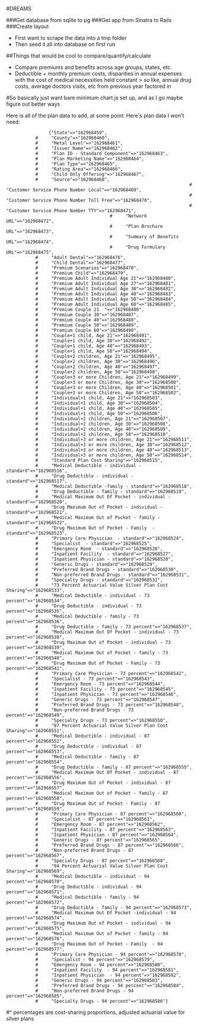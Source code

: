 #DREAMS

###Get database from sqlite to pg
###Get app from Sinatra to Rails
###Create layout

- First want to scrape the data into a tmp folder
- Then seed it all into database on first run



##Things that would be cool to compare/quantify/calculate
* Compare premiums and benefits across age groups, states, etc.
* Deductible + monthly premium costs, disparities in annual expenses with the cost of medical necessities held constant
                                         > so like, annual drug costs, average doctors visits, etc from previous year factored in


#So basically just want bare minimum chart.js set up, and as I go maybe figure out better ways

Here is all of the plan data to add, at some point:                     Here's plan data I won't need:

                    {"State"=>"162968459",
               #     "County"=>"162968460",
               #     "Metal Level"=>"162968461",
               #     "Issuer Name"=>"162968462",
               #     "Plan ID - Standard Component"=>"162968463",
               #     "Plan Marketing Name"=>"162968464",
               #     "Plan Type"=>"162968465",
               #     "Rating Area"=>"162968466",
               #     "Child Only Offering"=>"162968467",
               #     "Source"=>"162968468",
                                                                         #     "Customer Service Phone Number Local"=>"162968469",
                                                                         #     "Customer Service Phone Number Toll Free"=>"162968470",
                                                                         #     "Customer Service Phone Number TTY"=>"162968471",
                                           #     "Network URL"=>"162968472",
                                           #     "Plan Brochure URL"=>"162968473",
                                           #     "Summary of Benefits URL"=>"162968474",
                                           #     "Drug Formulary URL"=>"162968475",
               #     "Adult Dental"=>"162968476",
               #     "Child Dental"=>"162968477",
               #     "Premium Scenarios"=>"162968478",
               #     "Premium Child"=>"162968479",
               #     "Premium Adult Individual Age 21"=>"162968480",
               #     "Premium Adult Individual Age 27"=>"162968481",
               #     "Premium Adult Individual Age 30"=>"162968482",
               #     "Premium Adult Individual Age 40"=>"162968483",
               #     "Premium Adult Individual Age 50"=>"162968484",
               #     "Premium Adult Individual Age 60"=>"162968485",
               #     "Premium Couple 21  "=>"162968486",
               #     "Premium Couple 30"=>"162968487",
               #     "Premium Couple 40"=>"162968488",
               #     "Premium Couple 50"=>"162968489",
               #     "Premium Couple 60"=>"162968490",
               #     "Couple+1 child, Age 21"=>"162968491",
               #     "Couple+1 child, Age 30"=>"162968492",
               #     "Couple+1 child, Age 40"=>"162968493",
               #     "Couple+1 child, Age 50"=>"162968494",
               #     "Couple+2 children, Age 21"=>"162968495",
               #     "Couple+2 children, Age 30"=>"162968496",
               #     "Couple+2 children, Age 40"=>"162968497",
               #     "Couple+2 children, Age 50"=>"162968498",
               #     "Couple+3 or more Children, Age 21"=>"162968499",
               #     "Couple+3 or more Children, Age 30"=>"162968500",
               #     "Couple+3 or more Children, Age 40"=>"162968501",
               #     "Couple+3 or more Children, Age 50"=>"162968502",
               #     "Individual+1 child, Age 21"=>"162968503",
               #     "Individual+1 child, Age 30"=>"162968504",
               #     "Individual+1 child, Age 40"=>"162968505",
               #     "Individual+1 child, Age 50"=>"162968506",
               #     "Individual+2 children, Age 21"=>"162968507",
               #     "Individual+2 children, Age 30"=>"162968508",
               #     "Individual+2 children, Age 40"=>"162968509",
               #     "Individual+2 children, Age 50"=>"162968510",
               #     "Individual+3 or more children, Age 21"=>"162968511",
               #     "Individual+3 or more children, Age 30"=>"162968512",
               #     "Individual+3 or more children, Age 40"=>"162968513",
               #     "Individual+3 or more children, Age 50"=>"162968514",
               #     "Standard Plan Cost Sharing"=>"162968515",
               #     "Medical Deductible - individual - standard"=>"162968516",
               #     "Drug Deductible - individual - standard"=>"162968517",
               #     "Medical Deductible -family - standard"=>"162968518",
               #     "Drug Deductible - family - standard"=>"162968519",
               #     "Medical Maximum Out Of Pocket - individual - standard"=>"162968520",
               #     "Drug Maximum Out of Pocket - individual - standard"=>"162968521",
               #     "Medical Maximum Out of Pocket - family - standard"=>"162968522",
               #     "Drug Maximum Out of Pocket - Family  - standard"=>"162968523",
               #     "Primary Care Physician  - standard"=>"162968524",
               #     "Specialist  - standard"=>"162968525",
               #     "Emergency Room  - standard"=>"162968526",
               #     "Inpatient Facility  - standard"=>"162968527",
               #     "Inpatient Physician - standard"=>"162968528",
               #     "Generic Drugs - standard"=>"162968529",
               #     "Preferred Brand Drugs - standard"=>"162968530",
               #     "Non-preferred Brand Drugs - standard"=>"162968531",
               #     "Specialty Drugs - standard"=>"162968532",
               #     "73 Percent Actuarial Value Silver Plan Cost Sharing"=>"162968533",
               #     "Medical Deductible - individual - 73 percent"=>"162968534",
               #     "Drug Deductible - individual - 73 percent"=>"162968535",
               #     "Medical Deductible - family - 73 percent"=>"162968536",
               #     "Drug Deductible - family - 73 percent"=>"162968537",
               #     "Medical Maximum Out Of Pocket - individual - 73 percent"=>"162968538",
               #     "Drug Maximum Out of Pocket - individual - 73 percent"=>"162968539",
               #     "Medical Maximum Out of Pocket - family - 73 percent"=>"162968540",
               #     "Drug Maximum Out of Pocket - Family - 73 percent"=>"162968541",
               #     "Primary Care Physician - 73 percent"=>"162968542",
               #     "Specialist - 73 percent"=>"162968543",
               #     "Emergency Room - 73 percent"=>"162968544",
               #     "Inpatient Facility - 73 percent"=>"162968545",
               #     "Inpatient Physician - 73 percent"=>"162968546",
               #     "Generic Drugs - 73 percent"=>"162968547",
               #     "Preferred Brand Drugs - 73 percent"=>"162968548",
               #     "Non-preferred Brand Drugs - 73 percent"=>"162968549",
               #     "Specialty Drugs - 73 percent"=>"162968550",
               #     "87 Percent Actuarial Value Silver Plan Cost Sharing"=>"162968551",
               #     "Medical Deductible - individual - 87 percent"=>"162968552",
               #     "Drug Deductible - individual - 87 percent"=>"162968553",
               #     "Medical Deductible - family - 87 percent"=>"162968554",
               #     "Drug Deductible - family - 87 percent"=>"162968555",
               #     "Medical Maximum Out Of Pocket - individual - 87 percent"=>"162968556",
               #     "Drug Maximum Out of Pocket - individual - 87 percent"=>"162968557",
               #     "Medical Maximum Out of Pocket - family - 87 percent"=>"162968558",
               #     "Drug Maximum Out of Pocket - Family - 87 percent"=>"162968559",
               #     "Primary Care Physician - 87 percent"=>"162968560",
               #     "Specialist - 87 percent"=>"162968561",
               #     "Emergency Room - 87 percent"=>"162968562",
               #     "Inpatient Facility - 87 percent"=>"162968563",
               #     "Inpatient Physician - 87 percent"=>"162968564",
               #     "Generic Drugs - 87 percent"=>"162968565",
               #     "Preferred Brand Drugs - 87 percent"=>"162968566",
               #     "Non-preferred Brand Drugs - 87 percent"=>"162968567",
               #     "Specialty Drugs - 87 percent"=>"162968568",
               #     "94 Percent Actuarial Value Silver Plan Cost Sharing"=>"162968569",
               #     "Medical Deductible - individual - 94 percent"=>"162968570",
               #     "Drug Deductible - individual - 94 percent"=>"162968571",
               #     "Medical Deductible - family - 94 percent"=>"162968572",
               #     "Drug Deductible - family - 94 percent"=>"162968573",
               #     "Medical Maximum Out Of Pocket -individual - 94 percent"=>"162968574",
               #     "Drug Maximum Out of Pocket - individual - 94 percent"=>"162968575",
               #     "Medical Maximum Out of Pocket - family - 94 percent"=>"162968576",
               #     "Drug Maximum Out of Pocket - Family  - 94 percent"=>"162968577",
               #     "Primary Care Physician - 94 percent"=>"162968578",
               #     "Specialist - 94 percent"=>"162968579",
               #     "Emergency Room - 94 percent"=>"162968580",
               #     "Inpatient Facility  - 94 percent"=>"162968581",
               #     "Inpatient Physician  - 94 percent"=>"162968582",
               #     "Generic Drugs - 94 percent"=>"162968583",
               #     "Preferred Brand Drugs - 94 percent"=>"162968584",
               #     "Non-preferred Brand Drugs - 94 percent"=>"162968585",
               #     "Specialty Drugs - 94 percent"=>"162968586"}


#^ percentages are cost-sharing proportions, adjusted actuarial value for silver plans
